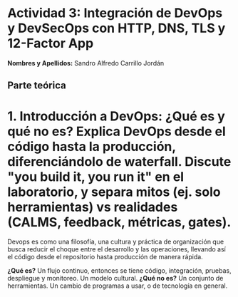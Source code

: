 # Actividad 3: Integración de DevOps y DevSecOps con HTTP, DNS, TLS y 12-Factor App
**Nombres y Apellidos:** Sandro Alfredo Carrillo Jordán

## Parte teórica

# 1. Introducción a DevOps: ¿Qué es y qué no es? Explica DevOps desde el código hasta la producción, diferenciándolo de waterfall. Discute "you build it, you run it" en el laboratorio, y separa mitos (ej. solo herramientas) vs realidades (CALMS, feedback, métricas, gates).

Devops es como una filosofía, una cultura y práctica de organización que busca reducir el choque entre el desarrollo y las operaciones, llevando así el código desde el repositorio hasta producción de manera rápida.

**¿Qué es?** Un flujo continuo, entonces se tiene código, integración, pruebas, despliegue y monitoreo. Un modelo cultural.
**¿Qué no es?** Un conjunto de herramientas. Un cambio de programas a usar, o de tecnología en general.

